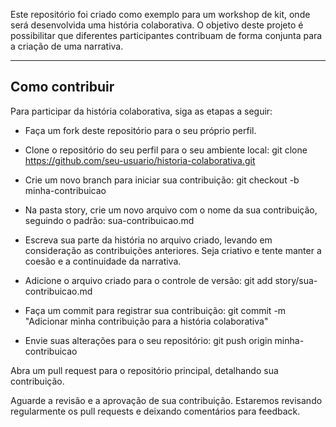 Este repositório foi criado como exemplo para um workshop de kit, onde será desenvolvida uma história colaborativa. O objetivo deste projeto é possibilitar que diferentes participantes contribuam de forma conjunta para a criação de uma narrativa.

---------------------------------------------------------------------------------------------------------------------------------------------------------------------------

## Como contribuir
Para participar da história colaborativa, siga as etapas a seguir:

- Faça um fork deste repositório para o seu próprio perfil.

 - Clone o repositório do seu perfil para o seu ambiente local:
    git clone https://github.com/seu-usuario/historia-colaborativa.git

- Crie um novo branch para iniciar sua contribuição:
    git checkout -b minha-contribuicao

- Na pasta story, crie um novo arquivo com o nome da sua contribuição, seguindo o padrão:
    sua-contribuicao.md

- Escreva sua parte da história no arquivo criado, levando em consideração as contribuições anteriores. Seja criativo e tente manter a coesão e a continuidade da narrativa.

- Adicione o arquivo criado para o controle de versão:
    git add story/sua-contribuicao.md
  
- Faça um commit para registrar sua contribuição:
    git commit -m "Adicionar minha contribuição para a história colaborativa"
  
- Envie suas alterações para o seu repositório:
    git push origin minha-contribuicao
  
Abra um pull request para o repositório principal, detalhando sua contribuição.

Aguarde a revisão e a aprovação de sua contribuição. Estaremos revisando regularmente os pull requests e deixando comentários para feedback.
